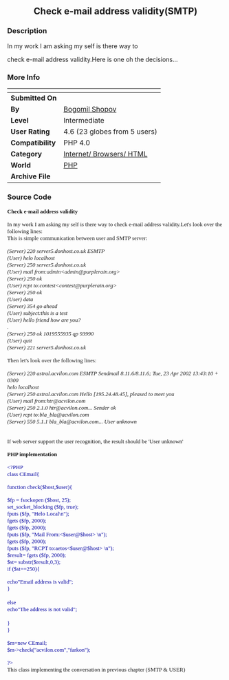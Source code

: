 ﻿<div align="center">

## Check e\-mail address validity\(SMTP\)


</div>

### Description

In my work I am asking my self is there way to

check e-mail address validity.Here is one oh the decisions...
 
### More Info
 


<span>             |<span>
---                |---
**Submitted On**   |
**By**             |[Bogomil Shopov](https://github.com/Planet-Source-Code/PSCIndex/blob/master/ByAuthor/bogomil-shopov.md)
**Level**          |Intermediate
**User Rating**    |4.6 (23 globes from 5 users)
**Compatibility**  |PHP 4\.0
**Category**       |[Internet/ Browsers/ HTML](https://github.com/Planet-Source-Code/PSCIndex/blob/master/ByCategory/internet-browsers-html__8-9.md)
**World**          |[PHP](https://github.com/Planet-Source-Code/PSCIndex/blob/master/ByWorld/php.md)
**Archive File**   |[](https://github.com/Planet-Source-Code/bogomil-shopov-check-e-mail-address-validity-smtp__8-612/archive/master.zip)





### Source Code

<font size="2" face="Verdana"><b>Check e-mail address validity </b></font>
<p><font size="2" face="Verdana">In my work I am asking my self is there way to
 check e-mail address validity.Let's look over the following lines:<br>
 This is simple communication between user and SMTP server:</font></p>
<p><font size="2" face="Verdana"><i>(Server) 220 server5.donhost.co.uk ESMTP<br>
 (User) helo localhost<br>
 (Server) 250 server5.donhost.co.uk<br>
 (User) mail from:admin&lt;admin@purplerain.org&gt;<br>
 (Server) 250 ok<br>
 (User) rcpt to:contest&lt;contest@purplerain.org&gt;<br>
 (Server) 250 ok<br>
 (User) data<br>
 (Server) 354 go ahead<br>
 (User) subject:this is a test<br>
 (User) hello friend how are you?<br>
 .<br>
 (Server) 250 ok 1019555935 qp 93990 <br>
 (User) quit<br>
 (Server) 221 server5.donhost.co.uk </i></font></p>
<p><font size="2" face="Verdana">Then let's look over the following lines:</font></p>
<p><font size="2" face="Verdana"><i>(Server) 220 astral.acvilon.com ESMTP Sendmail
 8.11.6/8.11.6; Tue, 23 Apr 2002 13:43:10 +<br>
 0300<br>
 helo localhost<br>
 (Server) 250 astral.acvilon.com Hello [195.24.48.45], pleased to meet you<br>
 (User) mail from:htr@acvilon.com<br>
 (Server) 250 2.1.0 htr@acvilon.com... Sender ok<br>
 (User) rcpt to:bla_bla@acvilon.com<br>
 (Server) 550 5.1.1 bla_bla@acvilon.com... User unknown</i></font></p>
<p><font size="2" face="Verdana"><br>
 If web server support the user recognition, the result should be 'User unknown'</font></p>
<p><font size="2" face="Verdana"><b>PHP implementation</b></font></p>
<p><font size="2" face="Verdana" color="#0000A0">&lt;?PHP<br>
 class CEmail{</font></p>
<p><font size="2" face="Verdana" color="#0000A0">function check($host,$user){</font></p>
<p><font size="2" face="Verdana" color="#0000A0">$fp = fsockopen ($host, 25);<br>
 set_socket_blocking ($fp, true);<br>
 fputs ($fp, &quot;Helo Local\n&quot;);<br>
 fgets ($fp, 2000);<br>
 fgets ($fp, 2000);<br>
 fputs ($fp, &quot;Mail From:&lt;$user@$host&gt; \n&quot;);<br>
 fgets ($fp, 2000);<br>
 fputs ($fp, &quot;RCPT to:aetos&lt;$user@$host&gt; \n&quot;);<br>
 $result= fgets ($fp, 2000);<br>
 $st= substr($result,0,3);<br>
 if ($st==250){</font></p>
<p><font size="2" face="Verdana" color="#0000A0"> echo&quot;Email address is valid&quot;;<br>
 }<br>
 <br>
 else<br>
 echo&quot;The address is not valid&quot;;<br>
 <br>
 }<br>
 }</font></p>
<p><font size="2" face="Verdana" color="#0000A0">$m=new CEmail;<br>
 $m-&gt;check(&quot;acvilon.com&quot;,&quot;farkon&quot;);</font></p>
<p><font size="2" face="Verdana" color="#0000A0"> ?&gt;</font><font size="2" face="Verdana"><br>
 This class implementing the conversation in previous chapter (SMTP &amp; USER)</font></p>
<p><font size="2" face="Verdana"><br>
 <br>
 </font> </p>

